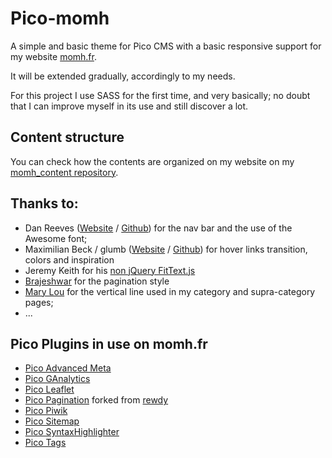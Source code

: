 Pico-momh
=========

A simple and basic theme for Pico CMS with a basic responsive support for my website [momh.fr](http://momh.fr/).

It will be extended gradually, accordingly to my needs.

For this project I use SASS for the first time, and very basically; no doubt that I can improve myself in its use  and still discover a lot.

## Content structure

You can check how the contents are organized on my website on my [momh_content
 repository](https://github.com/bricebou/momh_content).

## Thanks to:

- Dan Reeves ([Website](http://danreev.es/) / [Github](https://github.com/DanReeves)) for the nav bar and the use of the Awesome font;
- Maximilian Beck / glumb ([Website](http://glumb.de/) / [Github](https://github.com/glumb)) for hover links transition, colors and inspiration
- Jeremy Keith for his [non jQuery FitText.js](https://github.com/adactio/FitText.js)
- [Brajeshwar](http://brajeshwar.github.io/paginate/) for the pagination style
- [Mary Lou](http://tympanus.net/codrops/2013/05/02/vertical-timeline/) for the vertical line used in my category and supra-category pages;
- ...

## Pico Plugins in use on momh.fr

- [Pico Advanced Meta](https://github.com/shawnsandy/adv-meta/releases)
- [Pico GAnalytics](https://github.com/bricebou/pico_ganalytics)
- [Pico Leaflet](https://github.com/bricebou/pico_leaflet)
- [Pico Pagination](https://github.com/bricebou/Pico-Pagination) forked from [rewdy](https://github.com/rewdy/Pico-Pagination)
- [Pico Piwik](https://github.com/bricebou/pico_piwik)
- [Pico Sitemap](https://github.com/Techn0tic/Pico_Sitemap)
- [Pico SyntaxHighlighter](https://github.com/bricebou/pico_SyntaxHighlighter)
- [Pico Tags](https://github.com/HeyDanReeves/picotags)
